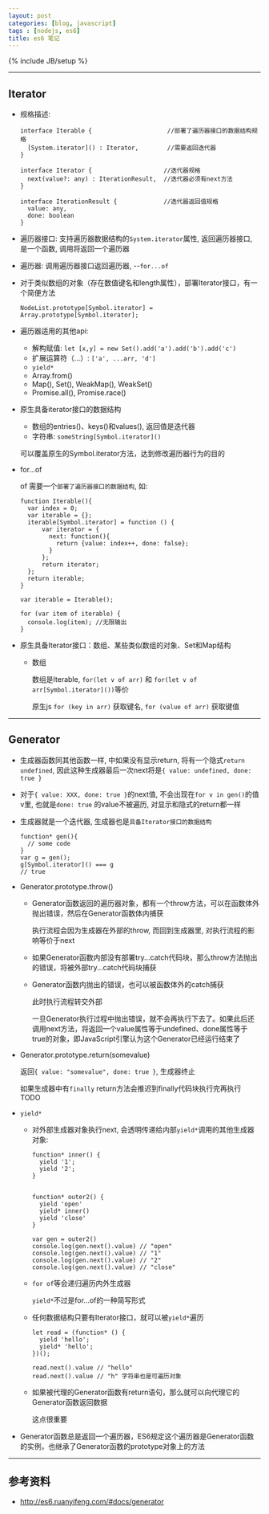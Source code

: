 ```yaml
---
layout: post
categories: [blog, javascript]
tags : [nodejs, es6]
title: es6 笔记
---
```

{% include JB/setup %}

---

## Iterator

* 规格描述:

      interface Iterable {                     //部署了遍历器接口的数据结构规格
        [System.iterator]() : Iterator,        //需要返回迭代器
      }

      interface Iterator {                    //迭代器规格
        next(value?: any) : IterationResult,  //迭代器必须有next方法
      }

      interface IterationResult {             //迭代器返回值规格
        value: any,
        done: boolean
      }

* 遍历器接口: 支持遍历器数据结构的`System.iterator`属性, 返回遍历器接口, 是一个函数, 调用将返回一个遍历器

* 遍历器: 调用遍历器接口返回遍历器, --`for...of`

* 对于类似数组的对象（存在数值键名和length属性），部署Iterator接口，有一个简便方法

  `NodeList.prototype[Symbol.iterator] = Array.prototype[Symbol.iterator];`

* 遍历器适用的其他api:

  * 解构赋值: `let [x,y] = new Set().add('a').add('b').add('c')`
  * 扩展运算符（...）: `['a', ...arr, 'd']`
  * `yield*`
  * Array.from()
  * Map(), Set(), WeakMap(), WeakSet()
  * Promise.all(), Promise.race()

* 原生具备iterator接口的数据结构

  * 数组的entries()、keys()和values(), 返回值是迭代器
  * 字符串: `someString[Symbol.iterator]()`

  可以覆盖原生的Symbol.iterator方法，达到修改遍历器行为的目的

* for...of

  of 需要一个`部署了遍历器接口的数据结构`, 如:

      function Iterable(){
        var index = 0;
        var iterable = {};
        iterable[Symbol.iterator] = function () {
            var iterator = {
              next: function(){
                return {value: index++, done: false};
              }
            };
            return iterator;
        };
        return iterable;
      }

      var iterable = Iterable();

      for (var item of iterable) {
        console.log(item); //无限输出
      }

* 原生具备Iterator接口：数组、某些类似数组的对象、Set和Map结构

  * 数组

    数组是Iterable, `for(let v of arr)` 和 `for(let v of arr[Symbol.iterator]())`等价

    原生js `for (key in arr)` 获取键名, `for (value of arr)` 获取键值

---

## Generator

* 生成器函数同其他函数一样, 中如果没有显示return, 将有一个隐式`return undefined`, 因此这种生成器最后一次next将是`{ value: undefined, done: true }`

* 对于`{ value: XXX, done: true }`的next值, 不会出现在`for v in gen()`的值v里, 也就是`done: true` 的value不被遍历, 对显示和隐式的return都一样

* 生成器就是一个迭代器, 生成器也是`具备Iterator接口的数据结构`

      function* gen(){
        // some code
      }
      var g = gen();
      g[Symbol.iterator]() === g
      // true

* Generator.prototype.throw()

  * Generator函数返回的遍历器对象，都有一个throw方法，可以在函数体外抛出错误，然后在Generator函数体内捕获

    执行流程会因为生成器在外部的throw, 而回到生成器里, 对执行流程的影响等价于next

  * 如果Generator函数内部没有部署try...catch代码块，那么throw方法抛出的错误，将被外部try...catch代码块捕获

  * Generator函数内抛出的错误，也可以被函数体外的catch捕获

    此时执行流程转交外部

    一旦Generator执行过程中抛出错误，就不会再执行下去了。如果此后还调用next方法，将返回一个value属性等于undefined、done属性等于true的对象，即JavaScript引擎认为这个Generator已经运行结束了

* Generator.prototype.return(somevalue)

  返回`{ value: "somevalue", done: true }`, 生成器终止

  如果生成器中有`finally` return方法会推迟到finally代码块执行完再执行 TODO

* `yield*`

  * 对外部生成器对象执行next, 会透明传递给内部`yield*`调用的其他生成器对象:

        function* inner() {
          yield '1';
          yield '2';
        }


        function* outer2() {
          yield 'open'
          yield* inner()
          yield 'close'
        }

        var gen = outer2()
        console.log(gen.next().value) // "open"
        console.log(gen.next().value) // "1"
        console.log(gen.next().value) // "2"
        console.log(gen.next().value) // "close"

  * `for of`等会递归遍历内外生成器

    `yield*`不过是for...of的一种简写形式

  * 任何数据结构只要有Iterator接口，就可以被`yield*`遍历

        let read = (function* () {
          yield 'hello';
          yield* 'hello';
        })();

        read.next().value // "hello"
        read.next().value // "h" 字符串也是可遍历对象

  * 如果被代理的Generator函数有return语句，那么就可以向代理它的Generator函数返回数据

    这点很重要

* Generator函数总是返回一个遍历器，ES6规定这个遍历器是Generator函数的实例，也继承了Generator函数的prototype对象上的方法

---

## 参考资料

* <http://es6.ruanyifeng.com/#docs/generator>

